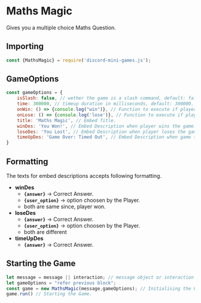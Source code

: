 # Maths Magic
Gives you a multiple choice Maths Question.

## Importing
```js
const {MathsMagic} = require('discord-mini-games.js');
```
## GameOptions
```js
const gameOptions = {
    isSlash: false, // wether the game is a slash command, default: false.
    time: 300000, // timeup duration in milliseconds, default: 300000.
    onWin: () => {console.log("win")}, // Function to execute if player wins the game.
    onLose: () => {console.log('lose')}, // Function to execute if player loses the game.
    title: 'Maths Magic', // Embed Title.
    winDes: 'You Won!', // Embed Description when player wins the game.
    loseDes: 'You Lost', // Embed Description when player loses the game.
    timeUpDes: 'Game Over: Timed Out', // Embed Description when game times out.
}
```
## Formatting
The texts for embed descriptions accepts following formatting.
- **winDes**
  - **`{answer}`** -> Correct Answer.
  - **`{user_option}`** -> option choosen by the Player.
  - both are same since, player won.
- **loseDes**
  - **`{answer}`** -> Correct Answer.
  - **`{user_option}`** -> option choosen by the Player.
  - both are different
- **timeUpDes**
  - **`{answer}`** -> Correct Answer.
## Starting the Game
```js
let message = message || interaction; // message object or interaction object.
let gameOptions = "refer previous block";
const game = new MathsMagic(message,gameOptions); // Initialising the Game.
game.run() // Starting the Game.
```